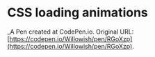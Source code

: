 # CSS loading animations
 _A Pen created at CodePen.io. Original URL: [https://codepen.io/Willowish/pen/RGoXzp](https://codepen.io/Willowish/pen/RGoXzp).

 